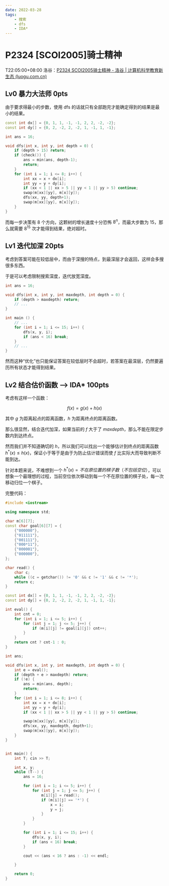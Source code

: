 ```yaml
---
date: 2022-03-28
tags:
    - 搜索
    - dfs
    - IDA*
---
```


# P2324 [SCOI2005]骑士精神

T22:05:00+08:00
洛谷：[P2324 SCOI2005骑士精神 - 洛谷 | 计算机科学教育新生态 (luogu.com.cn)](https://www.luogu.com.cn/problem/P2324)

## Lv0 暴力大法师 0pts

由于要求得最小的步数，使用 dfs 的话就只有全部跑完才能确定得到的结果是最小的结果。

```c++
const int dx[] = {0, 1, 1, -1, -1, 2, 2, -2, -2};
const int dy[] = {0, 2, -2, 2, -2, 1, -1, 1, -1};

int ans = 16;

void dfs(int x, int y, int depth = 0) {
    if (depth > 15) return;
    if (check()) {
        ans = min(ans, depth-1);
        return;
    }
    for (int i = 1; i <= 8; i++) {
        int xx = x + dx[i];
        int yy = y + dy[i];
        if (xx < 1 || xx > 5 || yy < 1 || yy > 5) continue;
        swap(m[xx][yy], m[x][y]);
        dfs(xx, yy, depth+1);
        swap(m[xx][yy], m[x][y]);
    }
}

```

而每一步决策有 8 个方向，这颗树的增长速度十分恐怖 $8^n$，而最大步数为 15，那么就需要 $8^{15}$ 次才能得到结果，绝对超时。

## Lv1 迭代加深 20pts

考虑到答案可能在较低层中，而由于深搜的特点，到最深层才会返回，这样会多搜很多东西。

于是可以考虑限制搜索深度，迭代放宽深度。

```c++
int ans = 16;

void dfs(int x, int y, int maxdepth, int depth = 0) {
    if (depth > maxdepth) return;
    // ...
}

int main () {
    // ...
    for (int i = 1; i <= 15; i++) {
        dfs(x, y, i);
        if (ans < 16) break;
    }
    // ...
}
```

然而这种“优化”也只能保证答案在较低层时不会超时，若答案在最深层，仍然要遍历所有状态才能得到结果。

## Lv2 结合估价函数 —> IDA* 100pts

考虑有这样一个函数：

$$
f(x) = g(x) + h(x)
$$

其中 $g$ 为距离起点的距离函数，$h$ 为距离终点的距离函数。

那么很显然，结合迭代加深，如果当前的 $f$ 大于了 $maxdepth$，那么不能在限定步数内到达终点。

然而我们并不知道确切的 $h$，所以我们可以找出一个能够估计到终点的距离函数 $h^*(x) \leq h(x)$，保证小于等于是由于为防止估计错误而使 $f$ 比实际大而导致判断不能到达。

针对本题来说，不难想到一个 $h^*(x) = 不在原位置的棋子数（不包括空位）$，可以想象一个最理想的过程，当前空位依次移动到每一个不在原位置的棋子处，每一次移动归位一个棋子。


完整代码：

```c++
#include <iostream>

using namespace std;

char m[6][7];
const char goal[6][7] = {
    {"000000"},
    {"011111"},
    {"001111"},
    {"000*11"},
    {"000001"},
    {"000000"},
};

char read() {
    char c;
    while ((c = getchar()) != '0' && c != '1' && c != '*');
    return c;
}

const int dx[] = {0, 1, 1, -1, -1, 2, 2, -2, -2};
const int dy[] = {0, 2, -2, 2, -2, 1, -1, 1, -1};

int eval() {
    int cnt = 0;
    for (int i = 1; i <= 5; i++) {
        for (int j = 1; j <= 5; j++) {
            if (m[i][j] != goal[i][j]) cnt++;
        }
    }
    return cnt ? cnt-1 : 0;
}

int ans;

void dfs(int x, int y, int maxdepth, int depth = 0) {
    int e = eval();
    if (depth + e > maxdepth) return;
    if (!e) {
        ans = min(ans, depth);
        return;
    }
    for (int i = 1; i <= 8; i++) {
        int xx = x + dx[i];
        int yy = y + dy[i];
        if (xx < 1 || xx > 5 || yy < 1 || yy > 5) continue;

        swap(m[xx][yy], m[x][y]);
        dfs(xx, yy, maxdepth, depth+1);
        swap(m[xx][yy], m[x][y]);
    }
}


int main() {
    int T; cin >> T;

    int x, y;
    while (T--) {
        ans = 16;

        for (int i = 1; i <= 5; i++) {
            for (int j = 1; j <= 5; j++) {
                m[i][j] = read();
                if (m[i][j] == '*') {
                    x = i;
                    y = j;
                }
            }
        }

        for (int i = 1; i <= 15; i++) {
            dfs(x, y, i);
            if (ans < 16) break;
        }

        cout << (ans < 16 ? ans : -1) << endl;

    }

    return 0;
}

```

